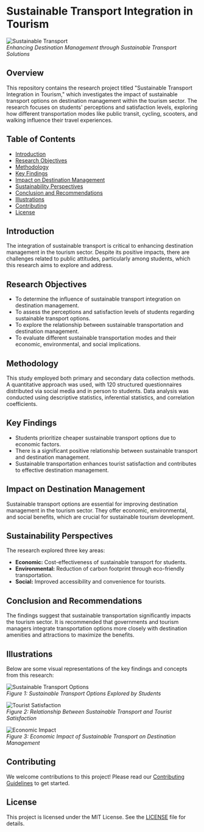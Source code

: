 # Sustainable Transport Integration in Tourism

![Sustainable Transport](https://eu-assets.simpleview-europe.com/bournemouth/imageresizer/?image=%2Fdbimgs%2FBournemouth-Panorama-Hero-Shot-2022.jpg&action=FeaturedItemsGalleryProElite3x2)  
*Enhancing Destination Management through Sustainable Transport Solutions*

## Overview

This repository contains the research project titled "Sustainable Transport Integration in Tourism," which investigates the impact of sustainable transport options on destination management within the tourism sector. The research focuses on students' perceptions and satisfaction levels, exploring how different transportation modes like public transit, cycling, scooters, and walking influence their travel experiences.

## Table of Contents

- [Introduction](#introduction)
- [Research Objectives](#research-objectives)
- [Methodology](#methodology)
- [Key Findings](#key-findings)
- [Impact on Destination Management](#impact-on-destination-management)
- [Sustainability Perspectives](#sustainability-perspectives)
- [Conclusion and Recommendations](#conclusion-and-recommendations)
- [Illustrations](#illustrations)
- [Contributing](#contributing)
- [License](#license)

## Introduction

The integration of sustainable transport is critical to enhancing destination management in the tourism sector. Despite its positive impacts, there are challenges related to public attitudes, particularly among students, which this research aims to explore and address.

## Research Objectives

- To determine the influence of sustainable transport integration on destination management.
- To assess the perceptions and satisfaction levels of students regarding sustainable transport options.
- To explore the relationship between sustainable transportation and destination management.
- To evaluate different sustainable transportation modes and their economic, environmental, and social implications.

## Methodology

This study employed both primary and secondary data collection methods. A quantitative approach was used, with 120 structured questionnaires distributed via social media and in person to students. Data analysis was conducted using descriptive statistics, inferential statistics, and correlation coefficients.

## Key Findings

- Students prioritize cheaper sustainable transport options due to economic factors.
- There is a significant positive relationship between sustainable transport and destination management.
- Sustainable transportation enhances tourist satisfaction and contributes to effective destination management.

## Impact on Destination Management

Sustainable transport options are essential for improving destination management in the tourism sector. They offer economic, environmental, and social benefits, which are crucial for sustainable tourism development.

## Sustainability Perspectives

The research explored three key areas:
- **Economic:** Cost-effectiveness of sustainable transport for students.
- **Environmental:** Reduction of carbon footprint through eco-friendly transportation.
- **Social:** Improved accessibility and convenience for tourists.

## Conclusion and Recommendations

The findings suggest that sustainable transportation significantly impacts the tourism sector. It is recommended that governments and tourism managers integrate transportation options more closely with destination amenities and attractions to maximize the benefits.

## Illustrations

Below are some visual representations of the key findings and concepts from this research:

![Sustainable Transport Options](https://www.frontiersin.org/files/Articles/1161361/fbuil-09-1161361-HTML/image_m/fbuil-09-1161361-g001.jpg)  
*Figure 1: Sustainable Transport Options Explored by Students*

![Tourist Satisfaction](https://pub.mdpi-res.com/sustainability/sustainability-14-03050/article_deploy/html/images/sustainability-14-03050-g001-550.jpg?1646456721)  
*Figure 2: Relationship Between Sustainable Transport and Tourist Satisfaction*

![Economic Impact](https://i0.wp.com/transportgeography.org/wp-content/uploads/greenhouse_transport_sector.png?resize=900%2C372&ssl=1)  
*Figure 3: Economic Impact of Sustainable Transport on Destination Management*

## Contributing

We welcome contributions to this project! Please read our [Contributing Guidelines](CONTRIBUTING.md) to get started.

## License

This project is licensed under the MIT License. See the [LICENSE](LICENSE) file for details.
